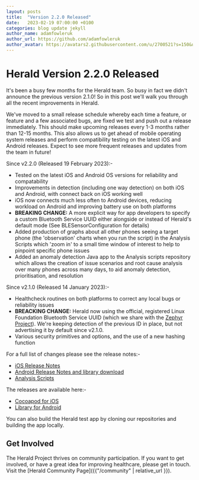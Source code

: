 ```yaml
---
layout: posts
title:  "Version 2.2.0 Released"
date:   2023-02-19 07:00:00 +0100
categories: blog update jekyll
author_name: adamfowleruk
author_url: https://github.com/adamfowleruk
author_avatar: https://avatars2.githubusercontent.com/u/2700521?s=150&u=7998edeafa7e4a1bf65095b13c8a4fd49c240e84&v=4
---
```


# Herald Version 2.2.0 Released

It's been a busy few months for the Herald team. So busy in fact we didn't announce the previous version 2.1.0! 
So in this post we'll walk you through all the recent improvements in Herald.

We've moved to a small release schedule whereby each time a feature, or feature and a few associated bugs, are fixed
we test and push out a release immediately. This should make upcoming releases every 1-3 months rather than 12-15 months.
This also allows us to get ahead of mobile operating system releases and perform compatibility testing on the latest iOS and
Android releases. Expect to see more frequent releases and updates from the team in future!

Since v2.2.0 (Released 19 February 2023):-
- Tested on the latest iOS and Android OS versions for reliability and compatability
- Improvements in detection (including one way detection) on both iOS and Android, with connect back on iOS working well
- iOS now connects much less often to Android devices, reducing workload on Android and improving battery use on both platforms
- **BREAKING CHANGE:** A more explicit way for app developers to specify a custom Bluetooth Service UUID either alongside or instead of Herald's default mode (See BLESensorConfiguration for details)
- Added production of graphs about all other phones seeing a target phone (the 'observation' charts when you run the script) in the Analysis Scripts which 'zoom in' to a small time window of interest to help to pinpoint specific phone issues
- Added an anomaly detection Java app to the Analysis scripts repository which allows the creation of issue scenarios and root cause analysis over many phones across many days, to aid anomaly detection, prioritisation, and resolution

Since v2.1.0 (Released 14 January 2023):-
- Healthcheck routines on both platforms to correct any local bugs or reliability issues
- **BREACKING CHANGE:** Herald now using the official, registered Linux Foundation Bluetooth Service UUID (which we share with the [Zephyr Project](https://zephyrproject.org/)). We're keeping detection of the previous ID in place, but not advertising it by default since v2.1.0.
- Various security primitives and options, and the use of a new hashing function

For a full list of changes please see the release notes:-
- [iOS Release Notes](https://github.com/theheraldproject/herald-for-ios/releases/tag/v2.2.0)
- [Android Release Notes and library download](https://github.com/theheraldproject/herald-for-android/releases/tag/v2.2.0)
- [Analysis Scripts](https://github.com/theheraldproject/herald-analysis)

The releases are available here:-
- [Cocoapod for iOS](https://cocoapods.org/pods/Herald)
- [Library for Android](https://central.sonatype.com/artifact/io.heraldprox/herald/2.2.0)

You can also build the Herald test app by cloning our repositories and building the app locally.

## Get Involved

The Herald Project thrives on community participation. If you want to get involved, or have a great idea for improving healthcare, please get in touch. Visit the [Herald Community Page]({{"/community" | relative_url }}).
